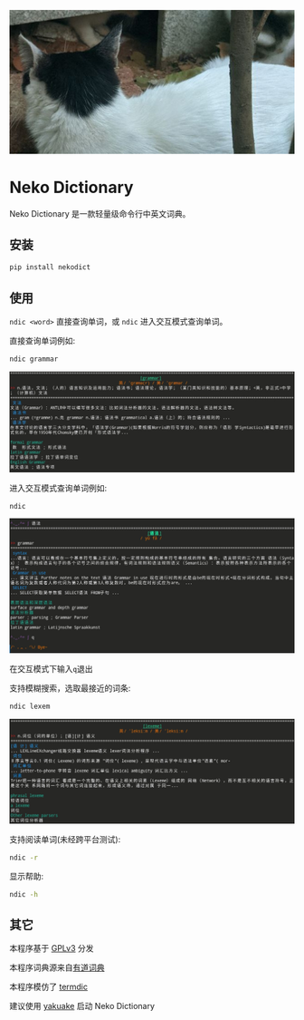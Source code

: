 ![屁姐](banner.jpg)
# Neko Dictionary
Neko Dictionary 是一款轻量级命令行中英文词典。

## 安装
```bash
pip install nekodict
```

## 使用
`ndic <word>` 直接查询单词，或 `ndic` 进入交互模式查询单词。

直接查询单词例如:
```bash
ndic grammar
```
![](example1.jpg)

进入交互模式查询单词例如:
```bash
ndic
```
![](example2.jpg)

在交互模式下输入`q`退出

支持模糊搜索，选取最接近的词条:
```bash
ndic lexem
```
![](example3.jpg)

支持阅读单词(未经跨平台测试):
```bash
ndic -r
```

显示帮助:
```bash
ndic -h
```

## 其它
本程序基于 [GPLv3](LICENSE) 分发

本程序词典源来自[有道词典](https://dict.youdao.com)

本程序模仿了 [termdic](https://github.com/hzwer/termdic)

建议使用 [yakuake](https://apps.kde.org/yakuake/) 启动 Neko Dictionary